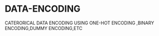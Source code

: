# DATA-ENCODING
CATERORICAL DATA ENCODING USING ONE-HOT ENCODING ,BINARY ENCODING,DUMMY ENCODING,ETC
